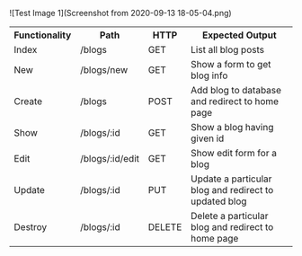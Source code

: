 ![Test Image 1](Screenshot from 2020-09-13 18-05-04.png)

<table style="width:100%"> 
        <tr> 
            <th>Functionality</th> 
            <th>Path</th> 
            <th>HTTP</th> 
            <th>Expected Output</th> 
        </tr> 
        <tr> 
            <td>Index</td> 
            <td>/blogs</td> 
            <td>GET</td> 
            <td>List all blog posts</td>
        </tr> 
        <tr> 
            <td>New</td> 
            <td>/blogs/new</td> 
            <td>GET</td> 
            <td>Show a form to get blog info</td>
        </tr> 
        <tr> 
            <td>Create</td> 
            <td>/blogs</td> 
            <td>POST</td> 
            <td>Add blog to database and redirect to home page</td>
        </tr> 
         <tr> 
            <td>Show</td> 
            <td>/blogs/:id</td> 
            <td>GET</td> 
            <td>Show a blog having given id</td>
        </tr> 
        <tr> 
            <td>Edit</td> 
            <td>/blogs/:id/edit</td> 
            <td>GET</td> 
            <td>Show edit form for a blog</td>
        </tr> 
        <tr> 
            <td>Update</td> 
            <td>/blogs/:id</td> 
            <td>PUT</td> 
            <td>Update a particular blog and redirect to updated blog</td>
        </tr> 
        <tr> 
            <td>Destroy</td> 
            <td>/blogs/:id</td> 
            <td>DELETE</td> 
            <td>Delete a particular blog and redirect to home page</td>
        </tr> 
    </table> 

